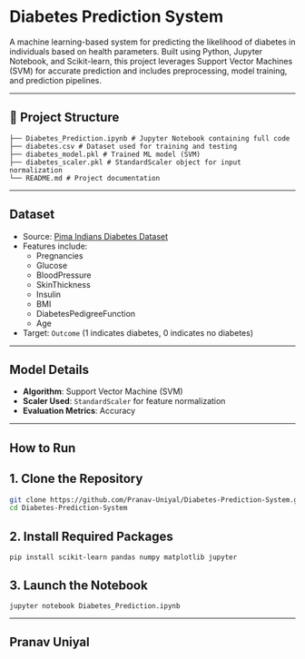 #  Diabetes Prediction System

A machine learning-based system for predicting the likelihood of diabetes in individuals based on health parameters. Built using Python, Jupyter Notebook, and Scikit-learn, this project leverages Support Vector Machines (SVM) for accurate prediction and includes preprocessing, model training, and prediction pipelines.

---

## 📂 Project Structure
```
├── Diabetes_Prediction.ipynb # Jupyter Notebook containing full code
├── diabetes.csv # Dataset used for training and testing
├── diabetes_model.pkl # Trained ML model (SVM)
├── diabetes_scaler.pkl # StandardScaler object for input normalization
└── README.md # Project documentation
```

---

## Dataset

- Source: [Pima Indians Diabetes Dataset](https://www.kaggle.com/datasets/uciml/pima-indians-diabetes-database)
- Features include:
  - Pregnancies
  - Glucose
  - BloodPressure
  - SkinThickness
  - Insulin
  - BMI
  - DiabetesPedigreeFunction
  - Age
- Target: `Outcome` (1 indicates diabetes, 0 indicates no diabetes)

---

##  Model Details

- **Algorithm**: Support Vector Machine (SVM)
- **Scaler Used**: `StandardScaler` for feature normalization
- **Evaluation Metrics**: Accuracy

---

##  How to Run

## 1. Clone the Repository

```bash
git clone https://github.com/Pranav-Uniyal/Diabetes-Prediction-System.git
cd Diabetes-Prediction-System
```
## 2. Install Required Packages
```
pip install scikit-learn pandas numpy matplotlib jupyter
```
## 3. Launch the Notebook
```
jupyter notebook Diabetes_Prediction.ipynb
```
---
## Pranav Uniyal
